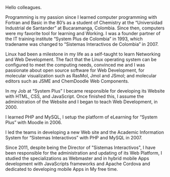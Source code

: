 Hello colleagues.

Programming is my passion since I learned computer programming with Fortran and Basic in the 80’s as a student of Chemistry at the “Universidad Industrial de Santander” at Bucaramanga, Colombia. Since then, computers were my favorite tool for learning and Working.  I was a  founder partner of the IT training institute “System Plus de Colombia” in 1993, which tradename was changed to “Sistemas Interactivos de Colombia” in 2007.

Linux had been a milestone in my life as a self-taught to learn Networking and Web Development. The fact that the Linux operating system can be configured to meet the computing needs, convinced me and I was passionate about open source software for Web Development, for molecular visualization such as RasMol, Jmol and JSmol; and molecular editors such as JSME and ChemDoodle Web Components.

In my Job at “System Plus” I became responsible for developing its Website with HTML, CSS, and JavaScript. Once finished this, I assume the administration of the Website and I began to teach Web Development, in 2000.  

I learned PHP and MySQL, I setup the platform of eLearning for “System Plus” with Moodle in 2006. 

I led the teams in developing a new Web site and the Academic Information System for “Sistemas Interactivos” with PHP and MySQL in 2007. 

Since 2011, despite being the Director of "Sistemas Interactivos", I have been responsible for the administration and updating of its Web Platform, I studied the specializations as Webmaster and in hybrid mobile Apps development with JavaScripts frameworks and Apache Cordova and dedicated to developing mobile Apps in My free time. 
